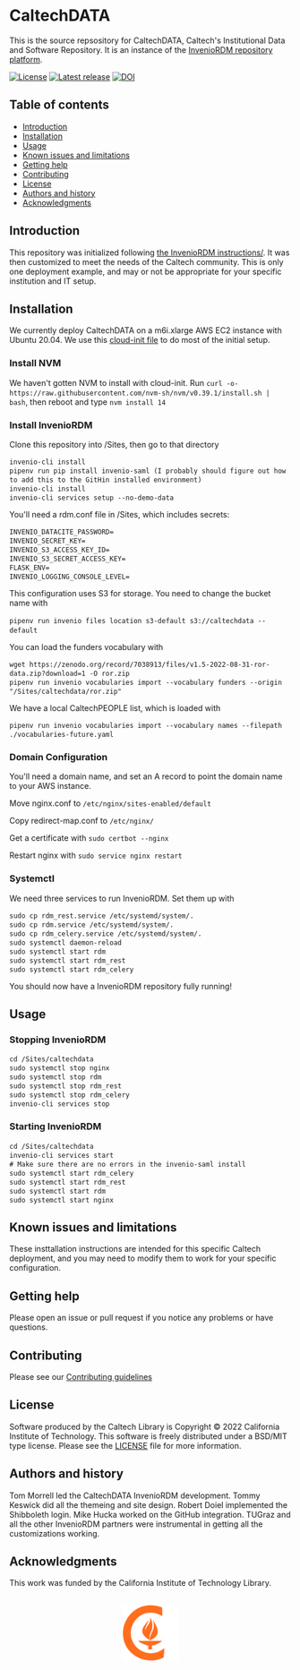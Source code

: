 # CaltechDATA

This is the source repsository for CaltechDATA, Caltech's Institutional Data
and Software Repository. It is an instance of the [InvenioRDM repository
platform](https://inveniosoftware.org/products/rdm/).

[![License](https://img.shields.io/badge/License-BSD%203--Clause-blue.svg?color=orange)](https://choosealicense.com/licenses/bsd-3-clause)
[![Latest release](https://img.shields.io/github/v/release/caltechlibrary/template.svg?color=b44e88)](https://github.com/caltechlibrary/template/releases)
[![DOI](https://data.caltech.edu/badge/201106666.svg)](https://data.caltech.edu/badge/latestdoi/201106666)


## Table of contents

* [Introduction](#introduction)
* [Installation](#installation)
* [Usage](#usage)
* [Known issues and limitations](#known-issues-and-limitations)
* [Getting help](#getting-help)
* [Contributing](#contributing)
* [License](#license)
* [Authors and history](#authors-and-history)
* [Acknowledgments](#authors-and-acknowledgments)


## Introduction

This repository was initialized following [the InvenioRDM
instructions/](https://inveniordm.docs.cern.ch/install/). It was then
customized to meet the needs of the Caltech community. This is only one
deployment example, and may or not be appropriate for your specific
institution and IT setup. 

## Installation

We currently deploy CaltechDATA on a m6i.xlarge AWS EC2 instance with Ubuntu
20.04. We use this [cloud-init
file](https://github.com/caltechlibrary/cloud-init-examples/blob/main/caltechdata-init.yaml)
to do most of the initial setup.

### Install NVM

We haven't gotten NVM to install with cloud-init. Run `curl -o-
https://raw.githubusercontent.com/nvm-sh/nvm/v0.39.1/install.sh | bash`, then
reboot and type `nvm install 14`

### Install InvenioRDM

Clone this repository into /Sites, then go to that directory

```
invenio-cli install
pipenv run pip install invenio-saml (I probably should figure out how to add this to the GitHin installed environment)
invenio-cli install
invenio-cli services setup --no-demo-data
```

You'll need a rdm.conf file in /Sites, which includes secrets:

```
INVENIO_DATACITE_PASSWORD=
INVENIO_SECRET_KEY=
INVENIO_S3_ACCESS_KEY_ID=
INVENIO_S3_SECRET_ACCESS_KEY=
FLASK_ENV=
INVENIO_LOGGING_CONSOLE_LEVEL=
```

This configuration uses S3 for storage. You need to change the bucket name with

`pipenv run invenio files location s3-default s3://caltechdata --default`

You can load the funders vocabulary with

```
wget https://zenodo.org/record/7038913/files/v1.5-2022-08-31-ror-data.zip?download=1 -O ror.zip
pipenv run invenio vocabularies import --vocabulary funders --origin "/Sites/caltechdata/ror.zip"
```

We have a local CaltechPEOPLE list, which is loaded with

```
pipenv run invenio vocabularies import --vocabulary names --filepath ./vocabularies-future.yaml
```

### Domain Configuration

You'll need a domain name, and set an A record to point the domain name to your
AWS instance.

Move nginx.conf to `/etc/nginx/sites-enabled/default`

Copy redirect-map.conf to `/etc/nginx/`

Get a certificate with `sudo certbot --nginx`

Restart nginx with `sudo service nginx restart`

### Systemctl

We need three services to run InvenioRDM. Set them up with

```
sudo cp rdm_rest.service /etc/systemd/system/.
sudo cp rdm.service /etc/systemd/system/.
sudo cp rdm_celery.service /etc/systemd/system/.
sudo systemctl daemon-reload
sudo systemctl start rdm
sudo systemctl start rdm_rest
sudo systemctl start rdm_celery
```

You should now have a InvenioRDM repository fully running!

## Usage

### Stopping InvenioRDM

```
cd /Sites/caltechdata
sudo systemctl stop nginx
sudo systemctl stop rdm
sudo systemctl stop rdm_rest
sudo systemctl stop rdm_celery
invenio-cli services stop
```

### Starting InvenioRDM

```
cd /Sites/caltechdata
invenio-cli services start
# Make sure there are no errors in the invenio-saml install
sudo systemctl start rdm_celery
sudo systemctl start rdm_rest
sudo systemctl start rdm
sudo systemctl start nginx
```

## Known issues and limitations

These insttallation instructions are intended for this specific Caltech
deployment, and you may need to modify them to work for your specific
configuration.

## Getting help

Please open an issue or pull request if you notice any problems or have
questions.

## Contributing

Please see our [Contributing
guidelines](https://github.com/caltechlibrary/caltechdata/blob/main/CONTRIBUTING.md)

## License

Software produced by the Caltech Library is Copyright © 2022 California Institute of Technology.  This software is freely distributed under a BSD/MIT type license.  Please see the [LICENSE](LICENSE) file for more information.


## Authors and history

Tom Morrell led the CaltechDATA InvenioRDM development. Tommy Keswick did all
the themeing and site design. Robert Doiel implemented the Shibboleth login.
Mike Hucka worked on the GitHub integration. TUGraz and all the other
InvenioRDM partners were instrumental in getting all the customizations
working.

## Acknowledgments

This work was funded by the California Institute of Technology Library.


<div align="center">
  <br>
  <a href="https://www.caltech.edu">
    <img width="100" height="100" src="https://raw.githubusercontent.com/caltechlibrary/template/main/.graphics/caltech-round.png">
  </a>
</div>
